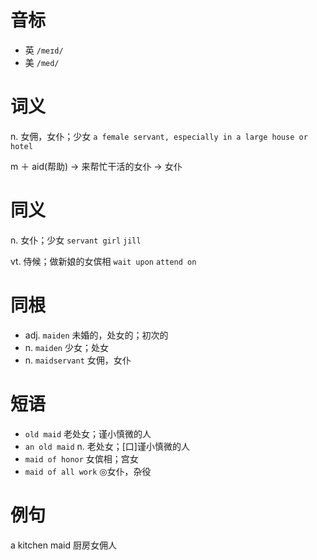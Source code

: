 # 音标

- 英 `/meɪd/`
- 美 `/med/`

# 词义

n. 女佣，女仆；少女
`a female servant, especially in a large house or hotel`



m ＋ aid(帮助) → 来帮忙干活的女仆 → 女仆

# 同义

n. 女仆；少女
`servant girl` `jill`

vt. 侍候；做新娘的女傧相
`wait upon` `attend on`

# 同根

- adj. `maiden` 未婚的，处女的；初次的
- n. `maiden` 少女；处女
- n. `maidservant` 女佣，女仆

# 短语

- `old maid` 老处女；谨小慎微的人
- `an old maid` n. 老处女；[口]谨小慎微的人
- `maid of honor` 女傧相；宫女
- `maid of all work` ◎女仆，杂役

# 例句

a kitchen maid
厨房女佣人


